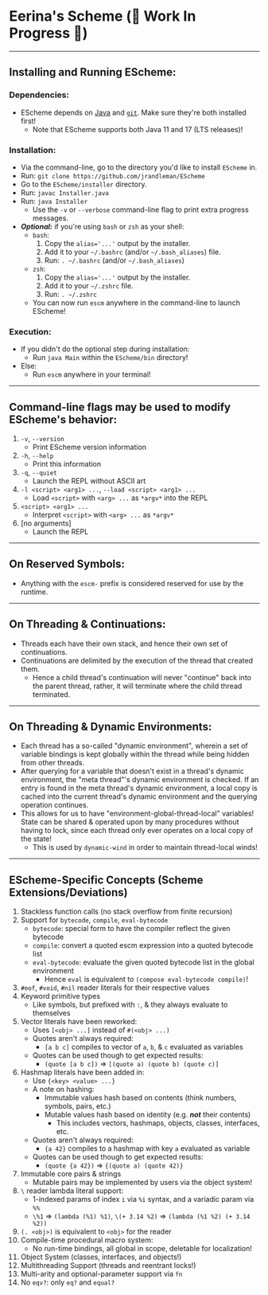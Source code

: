 <!-- README.md -->

# Eerina's Scheme (🚧 Work In Progress 🚧)

------------------------------------------------------------------------------
## Installing and Running EScheme:
### Dependencies:
* EScheme depends on [Java](https://adoptium.net) and [`git`](https://git-scm.com/book/en/v2/Getting-Started-Installing-Git). Make sure they're both installed first!
  - Note that EScheme supports both Java 11 and 17 (LTS releases)!

### Installation:
* Via the command-line, go to the directory you'd like to install `EScheme` in.
* Run: `git clone https://github.com/jrandleman/EScheme`
* Go to the `EScheme/installer` directory.
* Run: `javac Installer.java`
* Run: `java Installer`
  - Use the `-v` or `--verbose` command-line flag to print extra progress messages.
* ___Optional:___ if you're using `bash` or `zsh` as your shell:
  - `bash`:
    1. Copy the `alias='...'` output by the installer.
    2. Add it to your `~/.bashrc` (and/or `~/.bash_aliases`) file.
    3. Run: `. ~/.bashrc` (and/or `~/.bash_aliases`)
  - `zsh`:
    1. Copy the `alias='...'` output by the installer.
    2. Add it to your `~/.zshrc` file.
    3. Run: `. ~/.zshrc`
  - You can now run `escm` anywhere in the command-line to launch EScheme!

### Execution:
* If you didn't do the optional step during installation:
  - Run `java Main` within the `EScheme/bin` directory!
* Else:
  - Run `escm` anywhere in your terminal!



------------------------------------------------------------------------------
## Command-line flags may be used to modify EScheme's behavior:
1. `-v`, `--version`
   * Print EScheme version information
2. `-h`, `--help`
   * Print this information
3. `-q`, `--quiet`
   * Launch the REPL without ASCII art
4. `-l <script> <arg1> ...`, `--load <script> <arg1> ...`
   * Load `<script>` with `<arg> ...` as `*argv*` into the REPL
5. `<script> <arg1> ...`
   * Interpret `<script>` with `<arg> ...` as `*argv*`
6. \[no arguments\]
   * Launch the REPL


------------------------------------------------------------------------------
## On Reserved Symbols:
* Anything with the `escm-` prefix is considered reserved for use by the runtime.



------------------------------------------------------------------------------
## On Threading & Continuations:
* Threads each have their own stack, and hence their own set of continuations.
* Continuations are delimited by the execution of the thread that created them.
  - Hence a child thread's continuation will never "continue" back into the parent 
    thread, rather, it will terminate where the child thread terminated.



------------------------------------------------------------------------------
## On Threading & Dynamic Environments:
* Each thread has a so-called "dynamic environment", wherein a set of variable 
  bindings is kept globally within the thread while being hidden from other threads.
* After querying for a variable that doesn't exist in a thread's dynamic environment, 
  the "meta thread"'s dynamic environment is checked. If an entry is found in the 
  meta thread's dynamic environment, a local copy is cached into the current thread's 
  dynamic environment and the querying operation continues.
* This allows for us to have "environment-global-thread-local" variables! State can
  be shared & operated upon by many procedures without having to lock, since each
  thread only ever operates on a local copy of the state!
  * This is used by `dynamic-wind` in order to maintain thread-local winds!



------------------------------------------------------------------------------
## EScheme-Specific Concepts (Scheme Extensions/Deviations)

1. Stackless function calls (no stack overflow from finite recursion)
2. Support for `bytecode`, `compile`, `eval-bytecode`
   - `bytecode`: special form to have the compiler reflect the given bytecode
   - `compile`: convert a quoted escm expression into a quoted bytecode list
   - `eval-bytecode`: evaluate the given quoted bytecode list in the global environment
     * Hence `eval` is equivalent to `(compose eval-bytecode compile)`!
3. `#eof`, `#void`, `#nil` reader literals for their respective values
4. Keyword primitive types
   - Like symbols, but prefixed with `:`, & they always evaluate to themselves
5. Vector literals have been reworked:
   - Uses `[<obj> ...]` instead of `#(<obj> ...)`
   - Quotes aren't always required: 
     * `[a b c]` compiles to vector of `a`, `b`, & `c` evaluated as variables
   - Quotes can be used though to get expected results: 
     * `(quote [a b c])` => `[(quote a) (quote b) (quote c)]`
6. Hashmap literals have been added in:
   - Use `{<key> <value> ...}`
   - A note on hashing:
     * Immutable values hash based on contents (think numbers, symbols, pairs, etc.)
     * Mutable values hash based on identity (e.g. ___not___ their contents)
       - This includes vectors, hashmaps, objects, classes, interfaces, etc.
   - Quotes aren't always required: 
     * `{a 42}` compiles to a hashmap with key `a` evaluated as variable
   - Quotes can be used though to get expected results: 
     * `(quote {a 42})` => `{(quote a) (quote 42)}`
7. Immutable core pairs & strings
   - Mutable pairs may be implemented by users via the object system!
8. `\` reader lambda literal support:
   - 1-indexed params of index `i` via `%i` syntax, and a variadic param via `%%`
   - `\%1` => `(lambda (%1) %1)`, `\(+ 3.14 %2)` => `(lambda (%1 %2) (+ 3.14 %2))`
9. `(. <obj>)` is equivalent to `<obj>` for the reader
10. Compile-time procedural macro system:
    - No run-time bindings, all global in scope, deletable for localization!
11. Object System (classes, interfaces, and objects!)
12. Multithreading Support (threads and reentrant locks!)
13. Multi-arity and optional-parameter support via `fn`
14. No `eqv?`: only `eq?` and `equal?`